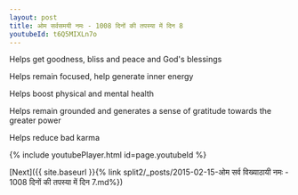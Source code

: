 ```yaml
---
layout: post
title: ओम सर्वसमयी नमः - 1008 दिनों की तपस्या में दिन 8
youtubeId: t6Q5MIXLn7o
---
```

 
 
Helps get goodness, bliss and peace and God's blessings
 
Helps remain focused, help generate inner energy 
 
Helps boost physical and mental health 
 
Helps remain grounded and generates a sense of gratitude towards the greater power 
 
Helps reduce bad karma
 
 
 
 


{% include youtubePlayer.html id=page.youtubeId %}
 
[Next]({{ site.baseurl }}{% link  split2/_posts/2015-02-15-ओम सर्व विख्याठायी नमः - 1008 दिनों की तपस्या में दिन 7.md%})
 

